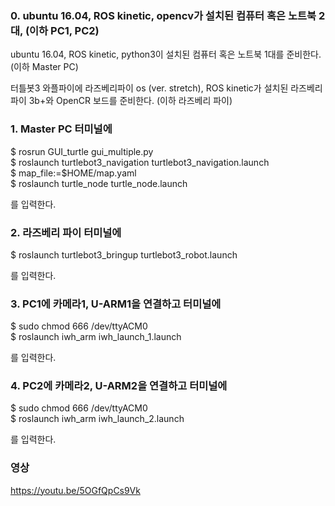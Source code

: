 ### 0. ubuntu 16.04, ROS kinetic, opencv가 설치된 컴퓨터 혹은 노트북 2대, (이하 PC1, PC2)
  
   ubuntu 16.04, ROS kinetic, python3이 설치된 컴퓨터 혹은 노트북 1대를 준비한다. (이하 Master PC)  
  
   터틀봇3 와플파이에 라즈베리파이 os (ver. stretch), ROS kinetic가 설치된 라즈베리 파이 3b+와 OpenCR 보드를 준비한다. (이하 라즈베리 파이)  




### 1. Master PC 터미널에
  
   $ rosrun GUI_turtle gui_multiple.py  
   $ roslaunch turtlebot3_navigation turtlebot3_navigation.launch  
   $ map_file:=$HOME/map.yaml  
   $ roslaunch turtle_node turtle_node.launch  
  
   를 입력한다.




### 2. 라즈베리 파이 터미널에
  
   $ roslaunch turtlebot3_bringup turtlebot3_robot.launch  
  
   를 입력한다.




### 3. PC1에 카메라1, U-ARM1을 연결하고 터미널에 
  
   $ sudo chmod 666 /dev/ttyACM0  
   $ roslaunch iwh_arm iwh_launch_1.launch  
  
   를 입력한다.




### 4. PC2에 카메라2, U-ARM2을 연결하고 터미널에 
  
   $ sudo chmod 666 /dev/ttyACM0  
   $ roslaunch iwh_arm iwh_launch_2.launch  
  
   를 입력한다.


### 영상
https://youtu.be/5OGfQpCs9Vk
